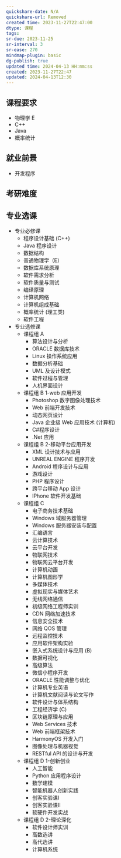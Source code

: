 ```yaml
---
quickshare-date: N/A
quickshare-url: Removed
created time: 2023-11-27T22:47:00
dtype: 课程
tags: 
sr-due: 2023-11-25
sr-interval: 3
sr-ease: 270
mindmap-plugin: basic
dg-publish: true
updated time: 2024-04-13 HH:mm:ss
created: 2023-11-27T22:47
updated: 2024-04-13T12:30
---
```

## 课程要求
- 物理学 E
- C++
- Java
- 概率统计

## 就业前景
- 开发程序

## 考研难度


## 专业选课
- 专业必修课
    - 程序设计基础 (C++)
    - Java 程序设计
    - 数据结构
    - 普通物理学（E）
    - 数据库系统原理
    - 软件需求分析
    - 软件质量与测试
    - 编译原理
    - 计算机网络
    - 计算机组成基础
    - 概率统计 (理工类)
    - 软件工程
- 专业选修课
    - 课程组 A
        - 算法设计与分析
        - ORACLE 数据库技术
        - Linux 操作系统应用
        - 数据分析基础
        - UML 及设计模式
        - 软件过程与管理
        - 人机界面设计
    - 课程组 B 1-web 应用开发
        - Photoshop 数字图像处理技术
        - Web 前端开发技术
        - 动态网页设计
        - Java 企业级 Web 应用技术 (计算机)
        - C#程序设计
        - .Net 应用
    - 课程组 B 2-移动平台应用开发
        - XML 设计技术与应用
        - UNREAL ENGINE 程序开发
        - Android 程序设计与应用
        - 游戏设计
        - PHP 程序设计
        - 跨平台移动 App 设计
        - IPhone 软件开发基础
    - 课程组 C
        - 电子商务技术基础
        - Windows 域服务器管理
        - Windows 服务器安装与配置
        - 汇编语言
        - 云计算技术
        - 云平台开发
        - 物联网技术
        - 物联网云平台开发
        - 计算机动画
        - 计算机图形学
        - 多媒体技术
        - 虚拟现实与媒体艺术
        - 无线网络通信
        - 初级网络工程师实训
        - CDN 网络加速技术
        - 信息安全技术
        - 网络 QOS 管理
        - 远程监控技术
        - 应用软件架构实验
        - 嵌入式系统设计与应用 (B)
        - 数据可视化
        - 高级算法
        - 微信小程序开发
        - ORACLE 性能调整与优化
        - 计算机专业英语
        - 计算机文献阅读与论文写作
        - 软件设计与体系结构
        - 工程经济学 (C)
        - 区块链原理与应用
        - Web Services 技术
        - Web 前端框架技术
        - HarmonyOS 开发入门
        - 图像处理与机器视觉
        - RESTful API 的设计与开发
    - 课程组 D 1-创新创业
        - 人工智能
        - Python 应用程序设计
        - 数学建模
        - 智能机器人创新实践
        - 创客实验课Ⅰ
        - 创客实验课Ⅱ
        - 软硬件开发实战
    - 课程组 D 2-理论深化
        - 软件设计师实训
        - 高数选讲
        - 高代选讲
        - 计算机系统

